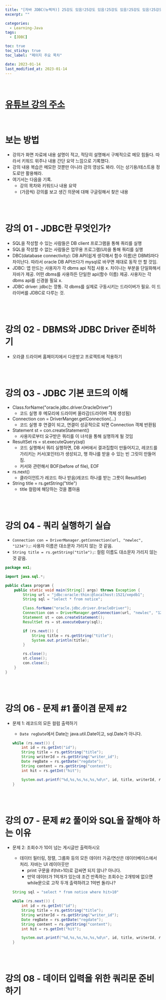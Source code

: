 ```yaml
---
title: "[자바 JDBC(뉴렉처)] 25강도 있음!25강도 있음!25강도 있음!25강도 있음!25강도 있음!25강도 있음!25강도 있음!25강도 있음!25강도 있음!25강도 있음!25강도 있음!25강도 있음!25강도 있음!25강도 있음!25강도 있음!25강도 있음!25강도 있음!25강도 있음!25강도 있음!25강도 있음!25강도 있음!25강도 있음!25강도 있음!25강도 있음!25강도 있음!25강도 있음!25강도 있음!"
excerpt: ""

categories:
  - Learning-Java
tags:
  - [JDBC]

toc: true
toc_sticky: true
toc_label: "페이지 주요 목차"

date: 2023-01-14
last_modified_at: 2023-01-14
---
```


<br>

# [유튜브 강의 주소](https://www.youtube.com/watch?v=c0s7g7iVtwc&list=PLq8wAnVUcTFWxwoc41CqmwnO-ZyRDL0og)

<br>

# 보는 방법

- 강의가 화면 자료에 내용 설명이 적고, 적당히 설명해서 구체적으로 메모 힘들다. 따라서 키워드 위주나 내용 간단 요약 느낌으로 기록했다.
- 강의 내용 복습은 메모한 것뿐만 아니라 강의 영상도 봐라. 이는 상기용/테스트용 정도로만 활용해라.
- 여기서는 다음을 기록.
  - 강의 목차와 키워드나 내용 요약
  - (가끔씩) 강의를 보고 생긴 의문에 대해 구글링해서 찾은 내용

<br><br>

# 강의 01 - JDBC란 무엇인가?

- SQL을 작성할 수 있는 사람들은 DB client 프로그램을 통해 쿼리를 실행
- SQL을 작성할 수 없는 사람들은 업무용 프로그램(UI)을 통해 쿼리를 실행
- DBC(database connectivity): DB API(쉽게 생각해서 함수 이름)은 DBMS마다 차이난다. 따라서 oracle DB API쓰다가 mysql로 바꾸면 제대로 동작 안 할 것임.
- JDBC: 앱 만드는 사용자가 각 dbms api 직접 사용 x. 차이나는 부분을 단일화해서 자바가 제공. 어떤 dbms를 사용하든 단일한 api(함수 이름) 제공. 사용자는 각 dbms api를 신경쓸 필요 x.
- JDBC driver: jdbc는 깡통. 각 dbms를 실제로 구동시키는 드라이버가 필요. 이 드라이버를 JDBC로 다루는 것.

<br><br>

# 강의 02 - DBMS와 JDBC Driver 준비하기

- 오라클 드라이버 홈페이지에서 다운받고 프로젝트에 적용하기

<br><br>

# 강의 03 - JDBC 기본 코드의 이해

- Class.forName("oracle.jdbc.driver.OracleDriver")
  - 코드 실행 후 메모리에 드라이버 올라감(드라이버 객체 생성됨)
- Connection con = DriverManger.getConnection(...)
  - 코드 실행 후 연결이 되고, 연결이 성공적으로 되면 Connection 객체 반환됨
- Statement st = con.createStatement()
  - 사용자로부터 요구받은 쿼리를 이 녀석을 통해 실행하게 될 것임
- ResultSet rs = st.executeQuery(sql)
  - 코드 실행해서 쿼리 실행하면, DB 서버에서 결과집합이 만들어지고, 레코드를 가리키는 커서(포인터)가 생성되고, 행 하나를 받을 수 있는 빈 그릿이 만들어짐.
  - 커서와 관련해서 BOF(before of file), EOF
- rs.next()
  - 클라이언트가 레코드 하나 받음(레코드 하나를 받는 그릇이 ResultSet)
- String title = rs.getString("title")
  - title 컬럼에 해당하는 것을 뽑아옴

<br><br>

# 강의 04 - 쿼리 실행하기 실습

- `Connection con = DriverManager.getConnection(url, "newlec", "1234");`: 사용자 이름은 대소문자 가리지 않는 것 같음.
- `String title = rs.getString("title");`: 컬럼 이름도 대소문자 가리지 않는 것 같음.

```java
package ex1;

import java.sql.*;

public class program {
    public static void main(String[] args) throws Exception {
        String url = "jdbc:oracle:thin:@localhost:1521/xepdb1";
        String sql = "select * from notice";

        Class.forName("oracle.jdbc.driver.OracleDriver");
        Connection con = DriverManager.getConnection(url, "newlec", "1234");
        Statement st = con.createStatement();
        ResultSet rs = st.executeQuery(sql);

        if (rs.next()) {
            String title = rs.getString("title");
            System.out.println(title);
        }

        rs.close();
        st.close();
        con.close();
    }
}

```

<br><br>

# 강의 06 - 문제 #1 풀이겸 문제 #2

- 문제 1: 레코드의 모든 컬럼 출력하기

  - `Date regDate`에서 Date는 java.util.Date이고, sql.Date가 아니다.

  ```java
  while (rs.next()) {
      int id = rs.getInt("id");
      String title = rs.getString("title");
      String writerId = rs.getString("writer_id");
      Date regDate = rs.getDate("regdate");
      String content = rs.getString("content");
      int hit = rs.getInt("hit");

      System.out.printf("%d,%s,%s,%s,%s,%d\n", id, title, writerId, regDate, content, hit);
  }
  ```

<br><br>

# 강의 07 - 문제 #2 풀이와 SQL을 잘해야 하는 이유

- 문제 2: 조회수가 10이 넘는 게시글만 출력하시오

  - 데이터 필터링, 정렬, 그룹화 등의 모든 데이터 가공/연산은 데이터베이스에서 처리. 자바는 UI 레이아웃만
    - print 구문을 if(hit>10)로 감싸면 되지 않나? 아니다.
    - 만약 데이터가 1억개가 있는데 조건 만족하는 조회수는 2개밖에 없으면 while문으로 고작 두개 출력하려고 1억번 돌리나?

  ```java
  String sql = "select * from notice where hit>10"

  while (rs.next()) {
      int id = rs.getInt("id");
      String title = rs.getString("title");
      String writerId = rs.getString("writer_id");
      Date regDate = rs.getDate("regdate");
      String content = rs.getString("content");
      int hit = rs.getInt("hit");

      System.out.printf("%d,%s,%s,%s,%s,%d\n", id, title, writerId, regDate, content, hit);
  }
  ```

<br><br>

# 강의 08 - 데이터 입력을 위한 쿼리문 준비하기

